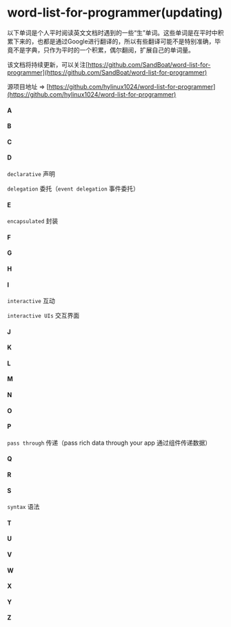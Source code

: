 # word-list-for-programmer(updating)


以下单词是个人平时阅读英文文档时遇到的一些“生”单词。这些单词是在平时中积累下来的，也都是通过Google进行翻译的，所以有些翻译可能不是特别准确，毕竟不是字典，只作为平时的一个积累，偶尔翻阅，扩展自己的单词量。

该文档将持续更新，可以关注[https://github.com/SandBoat/word-list-for-programmer](https://github.com/SandBoat/word-list-for-programmer)

源项目地址 => [https://github.com/hylinux1024/word-list-for-programmer](https://github.com/hylinux1024/word-list-for-programmer)

#### A

#### B

#### C

#### D

`declarative` 声明

`delegation` 委托（`event delegation` 事件委托）

#### E

`encapsulated` 封装

#### F

#### G

#### H

#### I

`interactive` 互动

`interactive UIs` 交互界面

#### J

#### K

#### L

#### M

#### N

#### O

#### P

`pass through` 传递（pass rich data through your app 通过组件传递数据）

#### Q

#### R

#### S

`syntax` 语法 

#### T

#### U

#### V

#### W

#### X

#### Y

#### Z




